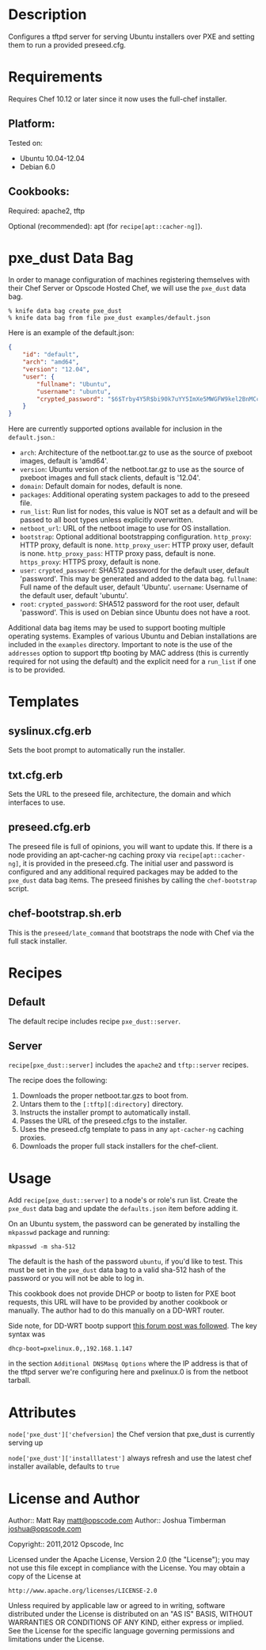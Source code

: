 Description
===========

Configures a tftpd server for serving Ubuntu installers over PXE and setting them to run a provided preseed.cfg.

Requirements
============

Requires Chef 10.12 or later since it now uses the full-chef installer.

## Platform:

Tested on:

* Ubuntu 10.04-12.04
* Debian 6.0

## Cookbooks:

Required: apache2, tftp

Optional (recommended): apt (for `recipe[apt::cacher-ng]`).

pxe_dust Data Bag
=================

In order to manage configuration of machines registering themselves with their Chef Server or Opscode Hosted Chef, we will use the `pxe_dust` data bag.

```
% knife data bag create pxe_dust
% knife data bag from file pxe_dust examples/default.json
```

Here is an example of the default.json:

```json
{
    "id": "default",
    "arch": "amd64",
    "version": "12.04",
    "user": {
        "fullname": "Ubuntu",
        "username": "ubuntu",
        "crypted_password": "$6$Trby4Y5R$bi90k7uYY5ImXe5MWGFW9kel2BnMCcYO9EnwngTFIXKG2/nWcLKTJZ3verMFnpFbITI9.eHwZ.HR1UPeKbCAV1"
    }
}
```

Here are currently supported options available for inclusion in the `default.json`.:

* `arch`: Architecture of the netboot.tar.gz to use as the source of pxeboot images, default is 'amd64'.
* `version`: Ubuntu version of the netboot.tar.gz to use as the source of pxeboot images and full stack clients, default is '12.04'.
* `domain`: Default domain for nodes, default is none.
* `packages`: Additional operating system packages to add to the preseed file.
* `run_list`: Run list for nodes, this value is NOT set as a default and will be passed to all boot types unless explicitly overwritten.
* `netboot_url`: URL of the netboot image to use for OS installation.
* `bootstrap`: Optional additional bootstrapping configuration.
    `http_proxy`: HTTP proxy, default is none.
    `http_proxy_user`: HTTP proxy user, default is none.
    `http_proxy_pass`: HTTP proxy pass, default is none.
    `https_proxy`: HTTPS proxy, default is none.
* `user`:
    `crypted_password`: SHA512 password for the default user, default 'password'. This may be generated and added to the data bag.
    `fullname`: Full name of the default user, default 'Ubuntu'.
    `username`: Username of the default user, default 'ubuntu'.
* `root`:
    `crypted_password`: SHA512 password for the root user, default 'password'. This is used on Debian since Ubuntu does not have a root.

Additional data bag items may be used to support booting multiple operating systems. Examples of various Ubuntu and Debian installations are included in the `examples` directory. Important to note is the use of the `addresses` option to support tftp booting by MAC address (this is currently required for not using the default) and the explicit need for a `run_list` if one is to be provided.

Templates
=========

syslinux.cfg.erb
----------------

Sets the boot prompt to automatically run the installer.

txt.cfg.erb
-----------

Sets the URL to the preseed file, architecture, the domain and which interfaces to use.

preseed.cfg.erb
---------------

The preseed file is full of opinions, you will want to update this. If there is a node providing an apt-cacher-ng caching proxy via `recipe[apt::cacher-ng]`, it is provided in the preseed.cfg. The initial user and password is configured and any additional required packages may be added to the `pxe_dust` data bag items. The preseed finishes by calling the `chef-bootstrap` script.

chef-bootstrap.sh.erb
---------------------

This is the `preseed/late_command` that bootstraps the node with Chef via the full stack installer.

Recipes
=======

Default
-------

The default recipe includes recipe `pxe_dust::server`.

Server
------

`recipe[pxe_dust::server]` includes the `apache2` and `tftp::server` recipes.

The recipe does the following:

1. Downloads the proper netboot.tar.gzs to boot from.
2. Untars them to the `[:tftp][:directory]` directory.
3. Instructs the installer prompt to automatically install.
4. Passes the URL of the preseed.cfgs to the installer.
5. Uses the preseed.cfg template to pass in any `apt-cacher-ng` caching proxies.
6. Downloads the proper full stack installers for the chef-client.

Usage
=====

Add `recipe[pxe_dust::server]` to a node's or role's run list. Create the `pxe_dust` data bag and update the `defaults.json` item before adding it.

On an Ubuntu system, the password can be generated by installing the `mkpasswd` package and running:

    mkpasswd -m sha-512

The default is the hash of the password `ubuntu`, if you'd like to test. This must be set in the `pxe_dust` data bag to a valid sha-512 hash of the password or you will not be able to log in.

This cookbook does not provide DHCP or bootp to listen for PXE boot requests, this URL will have to be provided by another cookbook or manually. The author had to do this manually on a DD-WRT router.

Side note, for DD-WRT bootp support [this forum post was followed](http://www.dd-wrt.com/phpBB2/viewtopic.php?t=4662). The key syntax was

    dhcp-boot=pxelinux.0,,192.168.1.147

in the section `Additional DNSMasq Options` where the IP address is that of the tftpd server we're configuring here and pxelinux.0 is from the netboot tarball.

Attributes
==========

`node['pxe_dust']['chefversion]` the Chef version that pxe_dust is currently serving up

`node['pxe_dust']['installlatest']` always refresh and use the latest chef installer available, defaults to `true`

License and Author
==================

Author:: Matt Ray <matt@opscode.com>
Author:: Joshua Timberman <joshua@opscode.com>

Copyright:: 2011,2012 Opscode, Inc

Licensed under the Apache License, Version 2.0 (the "License");
you may not use this file except in compliance with the License.
You may obtain a copy of the License at

    http://www.apache.org/licenses/LICENSE-2.0

Unless required by applicable law or agreed to in writing, software
distributed under the License is distributed on an "AS IS" BASIS,
WITHOUT WARRANTIES OR CONDITIONS OF ANY KIND, either express or implied.
See the License for the specific language governing permissions and
limitations under the License.

